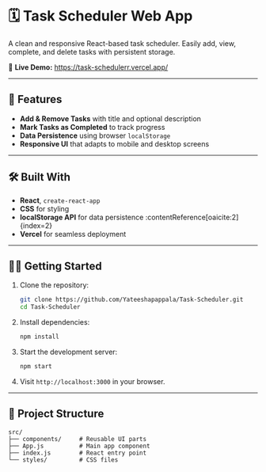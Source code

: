 
 # 🗓️ Task Scheduler Web App

A clean and responsive React-based task scheduler. Easily add, view, complete, and delete tasks with persistent storage.

🔗 **Live Demo:** https://task-schedulerr.vercel.app/

---

## 🚀 Features

-  **Add & Remove Tasks** with title and optional description  
-  **Mark Tasks as Completed** to track progress  
-  **Data Persistence** using browser `localStorage`
-  **Responsive UI** that adapts to mobile and desktop screens  

---

## 🛠️ Built With

- **React**, `create-react-app`  
- **CSS** for styling  
- **localStorage API** for data persistence :contentReference[oaicite:2]{index=2}  
- **Vercel** for seamless deployment  

---

## 🧑‍💻 Getting Started

1. Clone the repository:  
   ```bash
   git clone https://github.com/Yateeshapappala/Task-Scheduler.git
   cd Task-Scheduler


2. Install dependencies:

   ```bash
   npm install
   ```

3. Start the development server:

   ```bash
   npm start
   ```

4. Visit `http://localhost:3000` in your browser.

---

## 📁 Project Structure

```text
src/
├── components/     # Reusable UI parts
├── App.js          # Main app component
├── index.js        # React entry point
└── styles/         # CSS files



